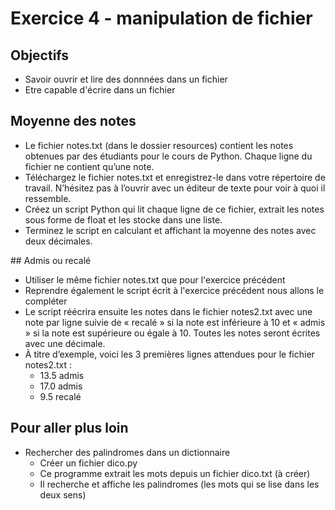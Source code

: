 # Exercice 4 - manipulation de fichier

## Objectifs 
* Savoir ouvrir et lire des donnnées dans un fichier
* Etre capable d'écrire dans un fichier

## Moyenne des notes

* Le fichier notes.txt (dans le dossier resources) contient les notes obtenues par des étudiants pour le cours de Python. Chaque ligne du fichier ne
contient qu’une note.
* Téléchargez le fichier notes.txt et enregistrez-le dans votre répertoire de travail. N’hésitez pas à l’ouvrir avec un éditeur de texte pour voir à quoi il ressemble.
* Créez un script Python qui lit chaque ligne de ce fichier, extrait les notes sous forme de float et les stocke dans une liste.
* Terminez le script en calculant et affichant la moyenne des notes avec deux décimales.

## Admis ou recalé

* Utiliser le même fichier notes.txt que pour l'exercice précédent
* Reprendre également le script écrit à l'exercice précédent nous allons le compléter
* Le script réécrira ensuite les notes dans le fichier notes2.txt avec une note par ligne suivie de « recalé » si la note est
inférieure à 10 et « admis » si la note est supérieure ou égale à 10. Toutes les notes seront écrites avec une décimale.
*  À titre d’exemple, voici les 3 premières lignes attendues pour le fichier notes2.txt :
    * 13.5 admis
    * 17.0 admis
    * 9.5 recalé

## Pour aller plus loin 

* Rechercher des palindromes dans un dictionnaire
    * Créer un fichier dico.py
    * Ce programme extrait les mots depuis un fichier dico.txt (à créer)
    * Il recherche et affiche les palindromes (les mots qui se lise dans les deux sens)